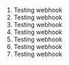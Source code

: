 1. Testing webhook
2. Testing webhook
3. Testing webhook
4. Testing webhook
5. Testing webhook
6. Testing webhook
7. Testing webhook